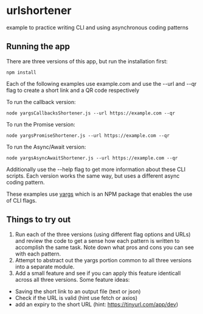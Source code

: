 # urlshortener
example to practice writing CLI and using asynchronous coding patterns

## Running the app
There are three versions of this app, but run the installation first:
```
npm install
```
Each of the following examples use example.com and use the --url and --qr flag to create a short link and a QR code respectively

To run the callback version:
```
node yargsCallbacksShortener.js --url https://example.com --qr
```

To run the Promise version:
```
node yargsPromiseShortener.js --url https://example.com --qr
```

To run the Async/Await version:
```
node yargsAsyncAwaitShortener.js --url https://example.com --qr
```

Additionally use the --help flag to get more information about these CLI scripts. Each version works the same way, but uses a different async coding pattern.

These examples use [yargs](https://www.npmjs.com/package/yargs) which is an NPM package that enables the use of CLI flags.

## Things to try out
1. Run each of the three versions (using different flag options and URLs) and review the code to get a sense how each pattern is written to accomplish the same task. Note down what pros and cons you can see with each pattern.
2. Attempt to abstract out the yargs portion common to all three versions into a separate module.
3. Add a small feature and see if you can apply this feature identicall across all three versions. Some feature ideas:
- Saving the short link to an output file (text or json)
- Check if the URL is valid (hint use fetch or axios)
- add an expiry to the short URL (hint: https://tinyurl.com/app/dev)

